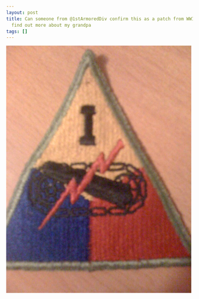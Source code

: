 ```yaml
---
layout: post
title: Can someone from @1stArmoredDiv confirm this as a patch from WWII. Trying to
  find out more about my grandpa
tags: []
---
```


<p>
<div class='p_embed p_image_embed'>
<img alt="Image" height="667" src="/images/10725926-image.jpg" width="500" />

</div>
</p>
